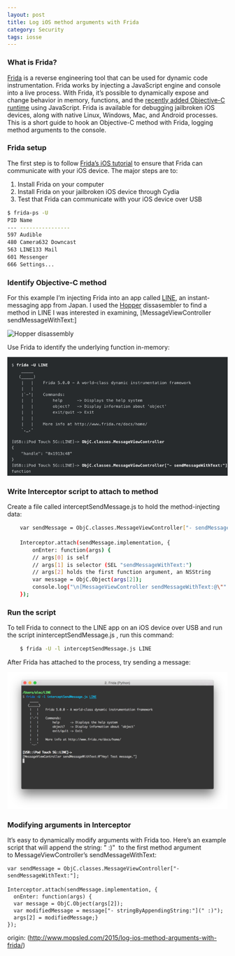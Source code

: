 ```yaml
---
layout: post
title: Log iOS method arguments with Frida
category: Security
tags: iosse
---
```


### What is Frida?

[Frida](http://www.frida.re/) is a reverse engineering tool that can be used for dynamic code instrumentation. Frida works by injecting a JavaScript engine and console into a live process. With Frida, it’s possible to dynamically expose and change behavior in memory, functions, and the [recently added Objective-C runtime](http://www.frida.re/docs/javascript-api/#objc) using JavaScript. Frida is available for debugging jailbroken iOS devices, along with native Linux, Windows, Mac, and Android processes.
This is a short guide to hook an Objective-C method with Frida, logging method arguments to the console.

### Frida setup

The first step is to follow [Frida’s iOS tutorial](http://www.frida.re/docs/ios/) to ensure that Frida can communicate with your iOS device. The major steps are to:
1. Install Frida on your computer
2. Install Frida on your jailbroken iOS device through Cydia
3. Test that Frida can communicate with your iOS device over USB

```bash
$ frida-ps -U
PID Name
--- ----------------
597 Audible
480 Camera632 Downcast
563 LINE133 Mail
601 Messenger
666 Settings...
```

### Identify Objective-C method

For this example I’m injecting Frida into an app called [LINE](http://line.me/en/), an instant-messaging app from Japan. I used the [Hopper](http://www.hopperapp.com/) dissasembler to find a method in LINE I was interested in examining,
[MessageViewController sendMessageWithText:]

![Hopper disassembly](http://upload-images.jianshu.io/upload_images/22730-d7fc2e6775a45481.png?imageMogr2/auto-orient/strip%7CimageView2/2/w/1240)

Use Frida to identify the underlying function in-memory:

![indetify LIne Application](/public/img/frida-Line.png)

### Write Interceptor script to attach to method
Create a file called interceptSendMessage.js to hold the method-injecting data:

```bash
    var sendMessage = ObjC.classes.MessageViewController["- sendMessageWithText:"];

    Interceptor.attach(sendMessage.implementation, {
        onEnter: function(args) {
        // args[0] is self
        // args[1] is selector (SEL "sendMessageWithText:")
        // args[2] holds the first function argument, an NSString
        var message = ObjC.Object(args[2]);
        console.log("\n[MessageViewController sendMessageWithText:@\"" + message.toString() + "\"]");}
    });
```



### Run the script
To tell Frida to connect to the LINE app on an iOS device over USB and run the script ininterceptSendMessage.js
, run this command:

```bash
    $ frida -U -l interceptSendMessage.js LINE
```

After Frida has attached to the process, try sending a message:

![resutl of run script](/public/img/frida-message-demonstration.png)

### Modifying arguments in Interceptor

It’s easy to dynamically modify arguments with Frida too. Here’s an example script that will append the string: " :)"
 to the first method argument to MessageViewController’s sendMessageWithText:

    var sendMessage = ObjC.classes.MessageViewController["- sendMessageWithText:"];

    Interceptor.attach(sendMessage.implementation, {    
      onEnter: function(args) {
      var message = ObjC.Object(args[2]);
      var modifiedMessage = message["- stringByAppendingString:"](" :)");
      args[2] = modifiedMessage;}
    });

origin: (http://www.mopsled.com/2015/log-ios-method-arguments-with-frida/)
